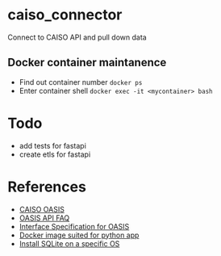 # caiso_connector
Connect to CAISO API and pull down data 

## Docker container maintanence 
- Find out container number `docker ps`
- Enter container shell `docker exec -it <mycontainer> bash`

# Todo 
- add tests for fastapi 
- create etls for fastapi  


# References 
- [CAISO OASIS](http://oasis.caiso.com/mrioasis/logon.do?reason=application.baseAction.noSession#)
- [OASIS API FAQ](http://www.caiso.com/Documents/OASISFrequentlyAskedQuestions.pdf#search=OASIS%20API)
- [Interface Specification for OASIS](http://www.caiso.com/Documents/OASIS-InterfaceSpecification_v5_1_8Clean_Independent2019Release.pdf#search=OASIS%20INTERFACE)
- [Docker image suited for python app](https://pythonspeed.com/articles/base-image-python-docker-images/)
- [Install SQLite on a specific OS](https://www.tutorialspoint.com/sqlite/sqlite_installation.htm)
